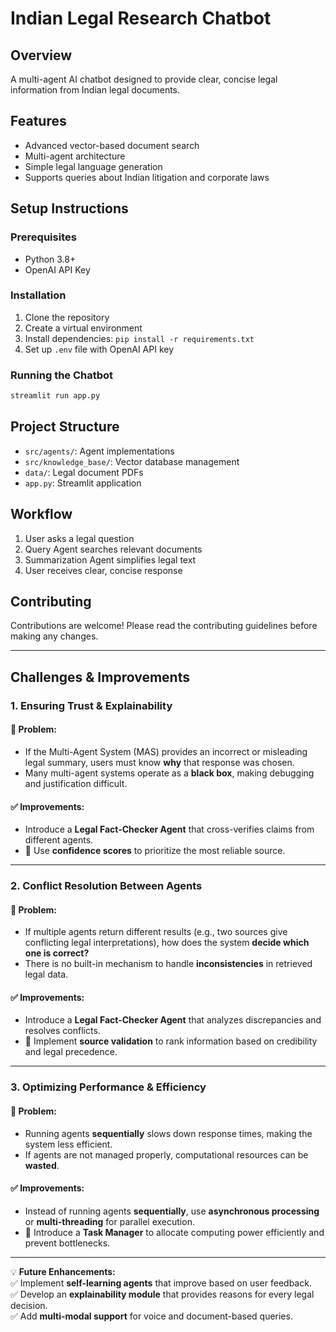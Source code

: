 # Indian Legal Research Chatbot

## Overview
A multi-agent AI chatbot designed to provide clear, concise legal information from Indian legal documents.

## Features
- Advanced vector-based document search
- Multi-agent architecture
- Simple legal language generation
- Supports queries about Indian litigation and corporate laws

## Setup Instructions

### Prerequisites
- Python 3.8+
- OpenAI API Key

### Installation
1. Clone the repository
2. Create a virtual environment
3. Install dependencies: `pip install -r requirements.txt`
4. Set up `.env` file with OpenAI API key

### Running the Chatbot
```bash
streamlit run app.py
```

## Project Structure
- `src/agents/`: Agent implementations
- `src/knowledge_base/`: Vector database management
- `data/`: Legal document PDFs
- `app.py`: Streamlit application

## Workflow
1. User asks a legal question
2. Query Agent searches relevant documents
3. Summarization Agent simplifies legal text
4. User receives clear, concise response

## Contributing  
Contributions are welcome! Please read the contributing guidelines before making any changes.  

---

## Challenges & Improvements  

### 1. Ensuring Trust & Explainability  
#### 🔴 **Problem:**  
- If the Multi-Agent System (MAS) provides an incorrect or misleading legal summary, users must know **why** that response was chosen.  
- Many multi-agent systems operate as a **black box**, making debugging and justification difficult.  

#### ✅ **Improvements:**  
- Introduce a **Legal Fact-Checker Agent** that cross-verifies claims from different agents.  
- 🔹 Use **confidence scores** to prioritize the most reliable source.  

---

### 2. Conflict Resolution Between Agents  
#### 🔴 **Problem:**  
- If multiple agents return different results (e.g., two sources give conflicting legal interpretations), how does the system **decide which one is correct?**  
- There is no built-in mechanism to handle **inconsistencies** in retrieved legal data.  

#### ✅ **Improvements:**  
- Introduce a **Legal Fact-Checker Agent** that analyzes discrepancies and resolves conflicts.  
- 🔹 Implement **source validation** to rank information based on credibility and legal precedence.  

---

### 3. Optimizing Performance & Efficiency  
#### 🔴 **Problem:**  
- Running agents **sequentially** slows down response times, making the system less efficient.  
- If agents are not managed properly, computational resources can be **wasted**.  

#### ✅ **Improvements:**  
- Instead of running agents **sequentially**, use **asynchronous processing** or **multi-threading** for parallel execution.  
- 🔹 Introduce a **Task Manager** to allocate computing power efficiently and prevent bottlenecks.  

---

💡 **Future Enhancements:**  
✅ Implement **self-learning agents** that improve based on user feedback.  
✅ Develop an **explainability module** that provides reasons for every legal decision.  
✅ Add **multi-modal support** for voice and document-based queries.  
